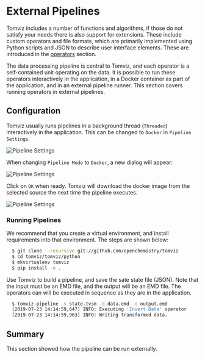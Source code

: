 # External Pipelines

Tomviz includes a number of functions and algorithms, if those do not satisfy
your needs there is also support for extensions. These include custom operators
and file formats, which are primarily implemented using Python scripts and JSON
to describe user interface elements. These are introduced in the
[operators](operator.md) section.

The data processing pipeline is central to Tomviz, and each operator is a
self-contained unit operating on the data. It is possible to run these operators
interactively in the application, in a Docker container as part of the
application, and in an external pipeline runner. This section covers running
operators in external pipelines.

## Configuration

Tomviz usually runs pipelines in a background thread (```Threaded```)
interactively in the application. This can be changed to ```Docker``` in
```Pipeline Settings```.

![Pipeline Settings](img/pipeline_settings.png)

When changing ```Pipeline Mode``` to ```Docker```, a new dialog will appear:

![Pipeline Settings](img/pipeline_settings_docker.png)

Click on ```OK``` when ready. Tomviz will download the docker image from the
selected source the next time the pipeline executes.

![Pipeline Settings](img/pulling_docker.png)

### Running Pipelines

We recommend that you create a virtual environment, and install requirements
into that environment. The steps are shown below:

```bash
  $ git clone --recursive git://github.com/openchemistry/tomviz
  $ cd tomviz/tomviz/python
  $ mkvirtualenv tomviz
  $ pip install -e .
```

Use Tomviz to build a pipeline, and save the sate state file (JSON). Note that
the input must be an EMD file, and the output will be an EMD file. The operators
can will be executed in sequence as they are in the application.

```bash
  $ tomviz-pipeline -s state.tvsm -d data.emd -o output.emd
  [2019-07-23 14:14:59,647] INFO: Executing 'Invert Data' operator
  [2019-07-23 14:14:59,963] INFO: Writing transformed data.
```

## Summary

This section showed how the pipeline can be run externally.
